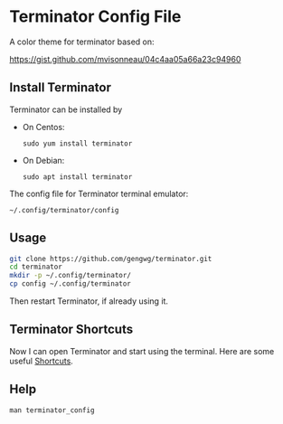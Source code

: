 # Terminator Config File

A color theme for terminator based on:

https://gist.github.com/mvisonneau/04c4aa05a66a23c94960

## Install Terminator

Terminator can be installed by 

- On Centos:

    ```sudo yum install terminator```

- On Debian:

    ```sudo apt install terminator```

The config file for Terminator terminal emulator:

    ~/.config/terminator/config


## Usage

```bash
git clone https://github.com/gengwg/terminator.git
cd terminator
mkdir -p ~/.config/terminator/
cp config ~/.config/terminator
```

Then restart Terminator, if already using it.

## Terminator Shortcuts

Now I can open Terminator and start using the terminal. Here are some useful [Shortcuts](terminator.md).

## Help

`man terminator_config`
